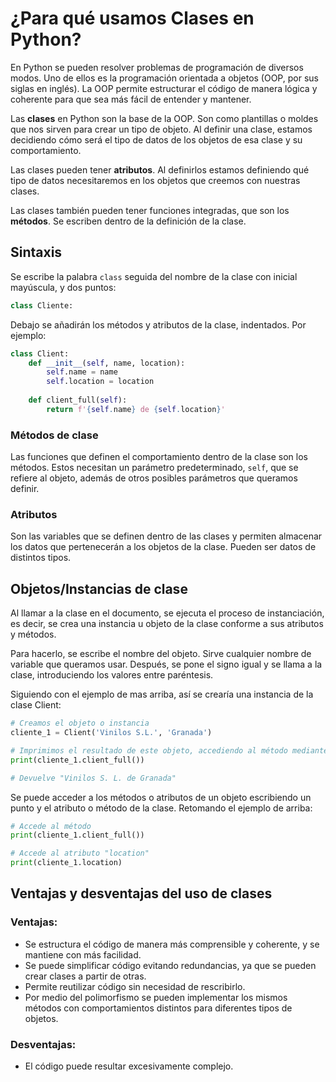 # ¿Para qué usamos Clases en Python?

En Python se pueden resolver problemas de programación de diversos modos. Uno de ellos es la programación orientada a objetos (OOP, por sus siglas en inglés). La OOP permite estructurar el código de manera lógica y coherente para que sea más fácil de entender y mantener.

Las **clases** en Python son la base de la OOP. Son como plantillas o moldes que nos sirven para crear un tipo de objeto. Al definir una clase, estamos decidiendo cómo será el tipo de datos de los objetos de esa clase y su comportamiento.

Las clases pueden tener **atributos**. Al definirlos estamos definiendo qué tipo de datos necesitaremos en los objetos que creemos con nuestras clases.

Las clases también pueden tener funciones integradas, que son los **métodos**. Se escriben dentro de la definición de la clase.

## Sintaxis
Se escribe la palabra `class` seguida del nombre de la clase con inicial mayúscula, y dos puntos:

```python
class Cliente:
```
Debajo se añadirán los métodos y atributos de la clase, indentados. Por ejemplo:

```python
class Client:
    def __init__(self, name, location):
        self.name = name
        self.location = location
    
    def client_full(self):
        return f'{self.name} de {self.location}'
```


### Métodos de clase
Las funciones que definen el comportamiento dentro de la clase son los métodos. Estos necesitan un parámetro predeterminado, `self`, que se refiere al objeto, además de otros posibles parámetros que queramos definir.

### Atributos
Son las variables que se definen dentro de las clases y permiten almacenar los datos que pertenecerán a los objetos de la clase.
Pueden ser datos de distintos tipos.


## Objetos/Instancias de clase
Al llamar a la clase en el documento, se ejecuta el proceso de instanciación, es decir, se crea una instancia u objeto de la clase conforme a sus atributos y métodos.

Para hacerlo, se escribe el nombre del objeto. Sirve cualquier nombre de variable que queramos usar. Después, se pone el signo igual y se llama a la clase, introduciendo los valores entre paréntesis.

Siguiendo con el ejemplo de mas arriba, así se crearía una instancia de la clase Client:

```python
# Creamos el objeto o instancia
cliente_1 = Client('Vinilos S.L.', 'Granada')

# Imprimimos el resultado de este objeto, accediendo al método mediante un punto
print(cliente_1.client_full())

# Devuelve "Vinilos S. L. de Granada"
```

Se puede acceder a los métodos o atributos de un objeto escribiendo un punto y el atributo o método de la clase. Retomando el ejemplo de arriba:

```python
# Accede al método
print(cliente_1.client_full())

# Accede al atributo "location"
print(cliente_1.location)
```

## Ventajas y desventajas del uso de clases

### Ventajas:
- Se estructura el código de manera más comprensible y coherente, y se mantiene con más facilidad.
- Se puede simplificar código evitando redundancias, ya que se pueden crear clases a partir de otras.
- Permite reutilizar código sin necesidad de rescribirlo.
- Por medio del polimorfismo se pueden implementar los mismos métodos con comportamientos distintos para diferentes tipos de objetos.

### Desventajas:
- El código puede resultar excesivamente complejo.